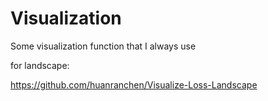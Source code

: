 # Visualization
Some visualization function that I always use

for landscape:

https://github.com/huanranchen/Visualize-Loss-Landscape
